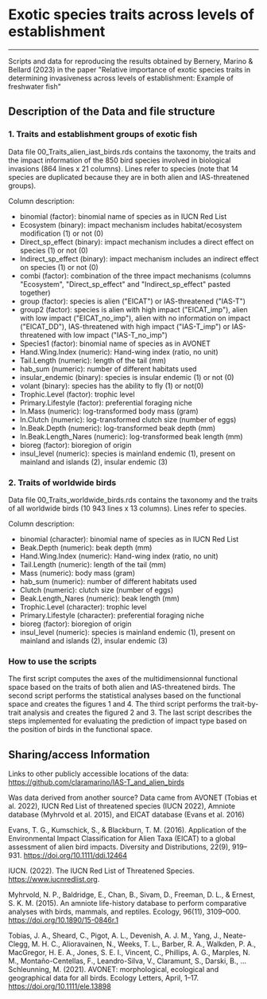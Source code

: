 # Exotic species traits across levels of establishment
---

Scripts and data for reproducing the results obtained by Bernery, Marino & Bellard (2023) in the paper "Relative importance of exotic species traits in determining invasiveness across levels of establishment: Example of freshwater fish"

## Description of the Data and file structure

### 1. Traits and establishment groups of exotic fish

Data file 00_Traits_alien_iast_birds.rds contains the taxonomy, the traits and the impact information of the 850 bird species involved in biological invasions (864 lines x 21 columns).
Lines refer to species (note that 14 species are duplicated because they are in both alien and IAS-threatened groups).

Column description:
- binomial (factor): binomial name of species as in IUCN Red List
- Ecosystem (binary): impact mechanism includes habitat/ecosystem modification (1) or not (0)
- Direct_sp_effect (binary): impact mechanism includes a direct effect on species (1) or not (0)
- Indirect_sp_effect (binary): impact mechanism includes an indirect effect on species (1) or not (0)
- combi (factor): combination of the three impact mechanisms (columns "Ecosystem", "Direct_sp_effect" and "Indirect_sp_effect" pasted together)
- group (factor): species is alien ("EICAT") or IAS-threatened ("IAS-T")
- group2 (factor): species is alien with high impact ("EICAT_imp"), alien with low impact ("EICAT_no_imp"), alien with no information on impact ("EICAT_DD"), IAS-threatened with high impact ("IAS-T_imp") or IAS-threatened with low impact ("IAS-T_no_imp")
- Species1 (factor): binomial name of species as in AVONET
- Hand.Wing.Index (numeric): Hand-wing index (ratio, no unit)
- Tail.Length (numeric): length of the tail (mm)
- hab_sum (numeric): number of different habitats used
- insular_endemic (binary): species is insular endemic (1) or not (0)
- volant (binary): species has the ability to fly (1) or not(0)
- Trophic.Level (factor): trophic level
- Primary.Lifestyle (factor): preferential foraging niche
- ln.Mass (numeric): log-transformed body mass (gram)
- ln.Clutch (numeric): log-transformed clutch size (number of eggs)
- ln.Beak.Depth (numeric): log-transformed beak depth (mm)
- ln.Beak.Length_Nares (numeric): log-transformed beak length (mm)
- bioreg (factor): bioregion of origin 
- insul_level (numeric): species is mainland endemic (1), present on mainland and islands (2), insular endemic (3)


### 2. Traits of worldwide birds

Data file 00_Traits_worldwide_birds.rds contains the taxonomy and the traits of all worldwide birds (10 943 lines x 13 columns).
Lines refer to species.

Column description:
- binomial (character): binomial name of species as in IUCN Red List
- Beak.Depth (numeric): beak depth (mm)
- Hand.Wing.Index (numeric): Hand-wing index (ratio, no unit)
- Tail.Length (numeric): length of the tail (mm)
- Mass (numeric): body mass (gram)
- hab_sum (numeric): number of different habitats used
- Clutch (numeric): clutch size (number of eggs)
- Beak.Length_Nares (numeric): beak length (mm)
- Trophic.Level (character): trophic level
- Primary.Lifestyle (character): preferential foraging niche
- bioreg (factor): bioregion of origin 
- insul_level (numeric): species is mainland endemic (1), present on mainland and islands (2), insular endemic (3)

### How to use the scripts

The first script computes the axes of the multidimensionnal functional space based on the traits of both alien and IAS-threatened birds. The second script performs the statistical analyses based on the functional space and creates the figures 1 and 4. The third script performs the trait-by-trait analysis and creates the figured 2 and 3. The last script describes the steps implemented for evaluating the prediction of impact type based on the position of birds in the functional space.


## Sharing/access Information

Links to other publicly accessible locations of the data:
https://github.com/claramarino/IAS-T_and_alien_birds

Was data derived from another source?
Data came from AVONET (Tobias et al. 2022), IUCN Red List of threatened species (IUCN 2022), Amniote database (Myhrvold et al. 2015), and EICAT database (Evans et al. 2016)

Evans, T. G., Kumschick, S., & Blackburn, T. M. (2016). Application of the Environmental Impact Classification for Alien Taxa (EICAT) to a global assessment of alien bird impacts. Diversity and Distributions, 22(9), 919–931. https://doi.org/10.1111/ddi.12464

IUCN. (2022). The IUCN Red List of Threatened Species. https://www.iucnredlist.org.

Myhrvold, N. P., Baldridge, E., Chan, B., Sivam, D., Freeman, D. L., & Ernest, S. K. M. (2015). An amniote life-history database to perform comparative analyses with birds, mammals, and reptiles. Ecology, 96(11), 3109–000. https://doi.org/10.1890/15-0846r.1

Tobias, J. A., Sheard, C., Pigot, A. L., Devenish, A. J. M., Yang, J., Neate-Clegg, M. H. C., Alioravainen, N., Weeks, T. L., Barber, R. A., Walkden, P. A., MacGregor, H. E. A., Jones, S. E. I., Vincent, C., Phillips, A. G., Marples, N. M., Montaño-Centellas, F., Leandro-Silva, V., Claramunt, S., Darski, B., … Schleunning, M. (2021). AVONET: morphological, ecological and geographical data for all birds. Ecology Letters, April, 1–17. https://doi.org/10.1111/ele.13898
